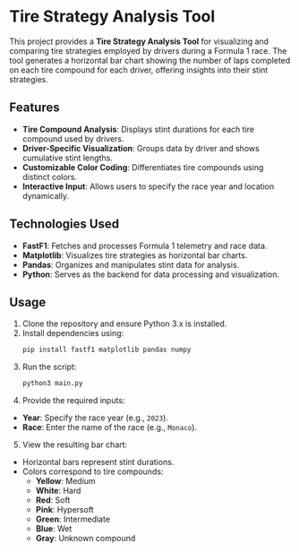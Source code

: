 # Tire Strategy Analysis Tool

This project provides a **Tire Strategy Analysis Tool** for visualizing and comparing tire strategies employed by drivers during a Formula 1 race. The tool generates a horizontal bar chart showing the number of laps completed on each tire compound for each driver, offering insights into their stint strategies.

## Features

- **Tire Compound Analysis**: Displays stint durations for each tire compound used by drivers.
- **Driver-Specific Visualization**: Groups data by driver and shows cumulative stint lengths.
- **Customizable Color Coding**: Differentiates tire compounds using distinct colors.
- **Interactive Input**: Allows users to specify the race year and location dynamically.

## Technologies Used

- **FastF1**: Fetches and processes Formula 1 telemetry and race data.
- **Matplotlib**: Visualizes tire strategies as horizontal bar charts.
- **Pandas**: Organizes and manipulates stint data for analysis.
- **Python**: Serves as the backend for data processing and visualization.

## Usage

1. Clone the repository and ensure Python 3.x is installed.
2. Install dependencies using:
   ```bash
   pip install fastf1 matplotlib pandas numpy
3. Run the script:
   ```bash
   python3 main.py
4. Provide the required inputs:
  - **Year**: Specify the race year (e.g., `2023`).
  - **Race**: Enter the name of the race (e.g., `Monaco`).

5. View the resulting bar chart:
  - Horizontal bars represent stint durations.
  - Colors correspond to tire compounds:
    - **Yellow**: Medium
    - **White**: Hard
    - **Red**: Soft
    - **Pink**: Hypersoft
    - **Green**: Intermediate
    - **Blue**: Wet
    - **Gray**: Unknown compound
